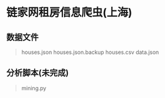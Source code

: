 # 链家网租房信息爬虫(上海)

## 数据文件
> houses.json
> houses.json.backup
> houses.csv
> data.json

## 分析脚本(未完成)
> mining.py
